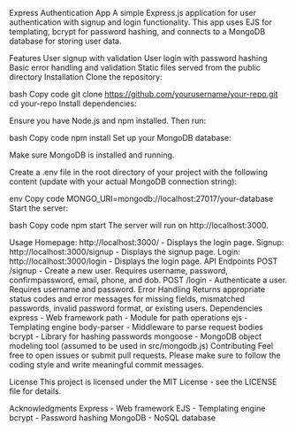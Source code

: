 Express Authentication App
A simple Express.js application for user authentication with signup and login functionality. This app uses EJS for templating, bcrypt for password hashing, and connects to a MongoDB database for storing user data.

Features
User signup with validation
User login with password hashing
Basic error handling and validation
Static files served from the public directory
Installation
Clone the repository:

bash
Copy code
git clone https://github.com/yourusername/your-repo.git
cd your-repo
Install dependencies:

Ensure you have Node.js and npm installed. Then run:

bash
Copy code
npm install
Set up your MongoDB database:

Make sure MongoDB is installed and running.

Create a .env file in the root directory of your project with the following content (update with your actual MongoDB connection string):

env
Copy code
MONGO_URI=mongodb://localhost:27017/your-database
Start the server:

bash
Copy code
npm start
The server will run on http://localhost:3000.

Usage
Homepage: http://localhost:3000/ - Displays the login page.
Signup: http://localhost:3000/signup - Displays the signup page.
Login: http://localhost:3000/login - Displays the login page.
API Endpoints
POST /signup - Create a new user. Requires username, password, confirmpassword, email, phone, and dob.
POST /login - Authenticate a user. Requires username and password.
Error Handling
Returns appropriate status codes and error messages for missing fields, mismatched passwords, invalid password format, or existing users.
Dependencies
express - Web framework
path - Module for path operations
ejs - Templating engine
body-parser - Middleware to parse request bodies
bcrypt - Library for hashing passwords
mongoose - MongoDB object modeling tool (assumed to be used in src/mongodb.js)
Contributing
Feel free to open issues or submit pull requests. Please make sure to follow the coding style and write meaningful commit messages.

License
This project is licensed under the MIT License - see the LICENSE file for details.

Acknowledgments
Express - Web framework
EJS - Templating engine
bcrypt - Password hashing
MongoDB - NoSQL database
